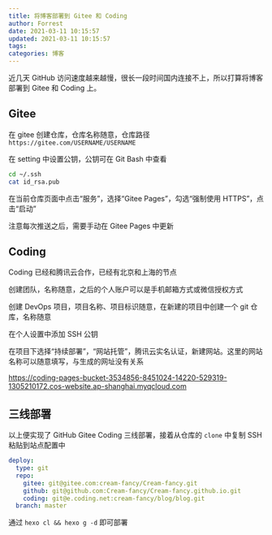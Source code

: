 ```yaml
---
title: 将博客部署到 Gitee 和 Coding
author: Forrest
date: 2021-03-11 10:15:57
updated: 2021-03-11 10:15:57
tags:
categories: 博客
---
```


近几天 GitHub 访问速度越来越慢，很长一段时间国内连接不上，所以打算将博客部署到 Gitee 和 Coding 上。

<!-- more -->

## Gitee

在 gitee 创建仓库，仓库名称随意，仓库路径 `https://gitee.com/USERNAME/USERNAME`

在 setting 中设置公钥，公钥可在 Git Bash 中查看

```bash
cd ~/.ssh
cat id_rsa.pub
```

在当前仓库页面中点击“服务”，选择“Gitee Pages”，勾选“强制使用 HTTPS”，点击“启动”

注意每次推送之后，需要手动在 Gitee Pages 中更新

## Coding

Coding 已经和腾讯云合作，已经有北京和上海的节点

创建团队，名称随意，之后的个人账户可以是手机邮箱方式或微信授权方式

创建 DevOps 项目，项目名称、项目标识随意，在新建的项目中创建一个 git 仓库，名称随意

在个人设置中添加 SSH 公钥

在项目下选择“持续部署”，“网站托管”，腾讯云实名认证，新建网站。这里的网站名称可以随意填写，与生成的网址没有关系

https://coding-pages-bucket-3534856-8451024-14220-529319-1305210172.cos-website.ap-shanghai.myqcloud.com

## 三线部署

以上便实现了 GitHub Gitee Coding 三线部署，接着从仓库的 `clone` 中复制 SSH 粘贴到站点配置中

```yml
deploy:
  type: git
  repo:
    gitee: git@gitee.com:cream-fancy/Cream-fancy.git
    github: git@github.com:Cream-fancy/Cream-fancy.github.io.git
    coding: git@e.coding.net:cream-fancy/blog/blog.git
  branch: master
```

通过 `hexo cl && hexo g -d` 即可部署